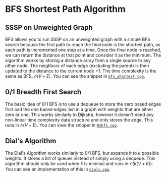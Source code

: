# BFS Shortest Path Algorithm

## SSSP on Unweighted Graph

BFS allows you to run SSSP on an unweighted graph with a simple BFS search because the first path to reach the final node is the shortest path, as each path is incremented one step at a time. Once the final node is reached, we can return the distance at that point and consider it as the minimum. The algorithm works by storing a distance array from a single source to any other node. The neighbors of each edge (excluding the parent) is then updated to the distance to the current node +1. The time complexity is the same as BFS, $\mathcal{O}(V+E)$. You can see the snippet in [`bfs_shortest.cpp`](./bfs_shortest.cpp).

## 0/1 Breadth First Search

The basic idea of 0/1 BFS is to use a dequeue to store the zero based edges first and the one based edges last in a graph with weights that are either zero or one. This works similarly to Dijkstra, however it doesn't need any non-linear time complexity data structure and only stores the edge. This runs in $\mathcal{O}(V+E)$. You can view the snippet in [`01bfs.cpp`](./01bfs.cpp).

## Dial's Algorithm

The Dial's Algorithm works similarly to 0/1 BFS, but expands it to $k$ possible weights. It stores a list of queues instead of simply using a dequeue. This algorithm should only be used when $k$ is minimal and runs in $\mathcal{O}(k(V+E))$. You can see an implementation of this in [`dials.cpp`](./dials.cpp).
